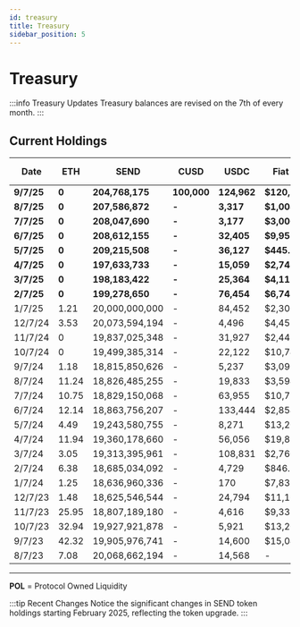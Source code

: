 ```yaml
---
id: treasury
title: Treasury
sidebar_position: 5
---
```


# Treasury

:::info Treasury Updates
Treasury balances are revised on the 7th of every month.
:::

## Current Holdings

| Date | ETH | SEND | CUSD | USDC | Fiat Bank | POL* (USDC) | Canton Coin $CC |
|------|-----|------|-----|------|-----------|-------------|-----------------|
| **9/7/25** | **0** | **204,768,175** | **100,000** | **124,962** | **$120,203.75** | **283,000** | **300,000** |
| **8/7/25** | **0** | **207,586,872** | **-** | **3,317** | **$1,008.14** | **187,000** | **300,000** |
| **7/7/25** | **0** | **208,047,690** | **-** | **3,177** | **$3,006.96** | **187,000** | **250,000** |
| **6/7/25** | **0** | **208,612,155** | **-** | **32,405** | **$9,953.74** | **176,000** | **1,062,920** |
| **5/7/25** | **0** | **209,215,508** | **-** | **36,127** | **$445.13** | **192,000** | **-** |
| **4/7/25** | **0** | **197,633,733** | **-** | **15,059** | **$2,742.66** | **325,000** | **-** |
| **3/7/25** | **0** | **198,183,422** | **-** | **25,364** | **$4,117.16** | **340,000** | **-** |
| **2/7/25** | **0** | **199,278,650** | **-** | **76,454** | **$6,743.21** | **400,000** | **-** |
| 1/7/25 | 1.21 | 20,000,000,000 | - | 84,452 | $2,306.94 | - | - |
| 12/7/24 | 3.53 | 20,073,594,194 | - | 4,496 | $4,457.07 | - | - |
| 11/7/24 | 0 | 19,837,025,348 | - | 31,927 | $2,447.68 | - | - |
| 10/7/24 | 0 | 19,499,385,314 | - | 22,122 | $10,743.50 | - | - |
| 9/7/24 | 1.18 | 18,815,850,626 | - | 5,237 | $3,090.93 | - | - |
| 8/7/24 | 11.24 | 18,826,485,255 | - | 19,833 | $3,594.71 | - | - |
| 7/7/24 | 10.75 | 18,829,150,068 | - | 63,955 | $10,712.49 | - | - |
| 6/7/24 | 12.14 | 18,863,756,207 | - | 133,444 | $2,854.24 | - | - |
| 5/7/24 | 4.49 | 19,243,580,755 | - | 8,271 | $13,209.79 | - | - |
| 4/7/24 | 11.94 | 19,360,178,660 | - | 56,056 | $19,898.67 | - | - |
| 3/7/24 | 3.05 | 19,313,395,961 | - | 108,831 | $2,760.79 | - | - |
| 2/7/24 | 6.38 | 18,685,034,092 | - | 4,729 | $846.19 | - | - |
| 1/7/24 | 1.25 | 18,636,960,336 | - | 170 | $7,838.94 | - | - |
| 12/7/23 | 1.48 | 18,625,546,544 | - | 24,794 | $11,161.41 | - | - |
| 11/7/23 | 25.95 | 18,807,189,180 | - | 4,616 | $9,338.04 | - | - |
| 10/7/23 | 32.94 | 19,927,921,878 | - | 5,921 | $13,204.87 | - | - |
| 9/7/23 | 42.32 | 19,905,976,741 | - | 14,600 | $15,041.81 | - | - |
| 8/7/23 | 7.08 | 20,068,662,194 | - | 14,568 | - | - | - |

---

**POL** = Protocol Owned Liquidity

:::tip Recent Changes
Notice the significant changes in SEND token holdings starting February 2025, reflecting the token upgrade.
:::